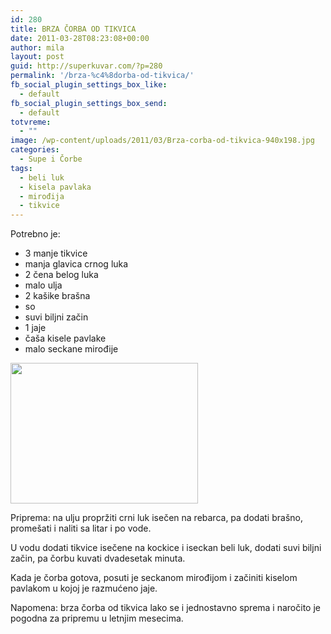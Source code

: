 ```yaml
---
id: 280
title: BRZA ČORBA OD TIKVICA
date: 2011-03-28T08:23:08+00:00
author: mila
layout: post
guid: http://superkuvar.com/?p=280
permalink: '/brza-%c4%8dorba-od-tikvica/'
fb_social_plugin_settings_box_like:
  - default
fb_social_plugin_settings_box_send:
  - default
totvreme:
  - ""
image: /wp-content/uploads/2011/03/Brza-corba-od-tikvica-940x198.jpg
categories:
  - Supe i Čorbe
tags:
  - beli luk
  - kisela pavlaka
  - mirođija
  - tikvice
---
```

Potrebno je:

  * 3 manje tikvice
  * manja glavica crnog luka
  * 2 čena belog luka
  * malo ulja
  * 2 kašike brašna
  * so
  * suvi biljni začin
  * 1 jaje
  * čaša kisele pavlake
  * malo seckane mirođije

<img class="alignnone size-medium wp-image-4580" title="Brza corba od tikvica" src="//superkuvar.com/wp-content/uploads/2011/03/Brza-corba-od-tikvica-300x225.jpg" alt="" width="300" height="225" /> 

Priprema: na ulju propržiti crni luk isečen na rebarca, pa dodati brašno, promešati i naliti sa litar i po vode.

U vodu dodati tikvice isečene na kockice i iseckan beli luk, dodati suvi biljni začin, pa čorbu kuvati dvadesetak minuta.

Kada je čorba gotova, posuti je seckanom mirođijom i začiniti kiselom pavlakom u kojoj je razmućeno jaje.

Napomena: brza čorba od tikvica lako se i jednostavno sprema i naročito je pogodna za pripremu u letnjim mesecima.
